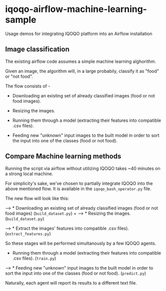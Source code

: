 # iqoqo-airflow-machine-learning-sample

Usage demos for integrating IQOQO platform into an Airflow installation

## Image classification 

The existing airflow code assumes a simple machine learning alghorithm.

Given an image, the algorithm will, in a large probabily, classify it as "food" or "not food".

The flow consists of -

* Downloading an existing set of already classified images (food or not food images).

* Resizing the images.

* Running them through a model (extracting their features into compatible .csv files).

* Feeding new "unknown" input images to the built model in order to sort the input into one of the classes (food or not food).

## Compare Machine learning methods

Running the script via airflow without utilizing IQOQO takes ~40 minutes on a strong local machine.

For simplicity's sake, we've chosen to partially integrate IQOQO into the above mentioned flow.
It is available in the `iqoqo_bash_operator.py` file.

The new flow will look like this:

--> * Downloading an existing set of already classified images (food or not food images) (`build_dataset.py`)
+
--> * Resizing the images. (`build_dataset.py`)

--> * Extract the images' features into compatible .csv files). (`extract_features.py`)

So these stages will be performed simultanously by a few IQOQO agents.

* Running them through a model (extracting their features into compatible .csv files). (`train.py`)

--> * Feeding new "unknown" input images to the built model in order to sort the input into one of the classes (food or not food). (`predict.py`)

Naturally, each agent will report its results to a different text file.
